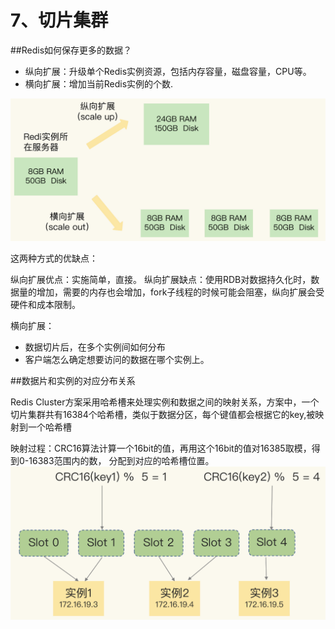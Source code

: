 # 7、切片集群

##Redis如何保存更多的数据？
- 纵向扩展：升级单个Redis实例资源，包括内存容量，磁盘容量，CPU等。
- 横向扩展：增加当前Redis实例的个数.

![](../image/redis16.png)

这两种方式的优缺点：

纵向扩展优点：实施简单，直接。
纵向扩展缺点：使用RDB对数据持久化时，数据量的增加，需要的内存也会增加，fork子线程的时候可能会阻塞，纵向扩展会受硬件和成本限制。

横向扩展：
- 数据切片后，在多个实例间如何分布
- 客户端怎么确定想要访问的数据在哪个实例上。

##数据片和实例的对应分布关系

Redis Cluster方案采用哈希槽来处理实例和数据之间的映射关系，方案中，一个切片集群共有16384个哈希槽，类似于数据分区，每个键值都会根据它的key,被映射到一个哈希槽

映射过程：CRC16算法计算一个16bit的值，再用这个16bit的值对16385取模，得到0-16383范围内的数， 分配到对应的哈希槽位置。
![](../image/redis17.png)




